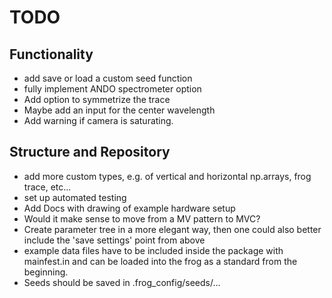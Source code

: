 # TODO

## Functionality

- add save or load a custom seed function
- fully implement ANDO spectrometer option
- Add option to symmetrize the trace
- Maybe add an input for the center wavelength
- Add warning if camera is saturating.

## Structure and Repository

- add more custom types, e.g. of vertical and horizontal np.arrays, frog trace, etc...
- set up automated testing
- Add Docs with drawing of example hardware setup
- Would it make sense to move from a MV pattern to MVC?
- Create parameter tree in a more elegant way, then one could also better include the 'save settings' point from above
- example data files have to be included inside the package with mainfest.in and can be loaded into the frog as a standard from the beginning.
- Seeds should be saved in .frog_config/seeds/...
